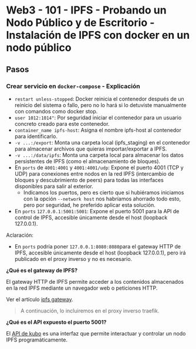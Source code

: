 # Web3 - 101 - IPFS - Probando un Nodo Público y de Escritorio - Instalación de IPFS con docker en un nodo público

## Pasos

### Crear servicio en `docker-compose` - Explicación

- `restart unless-stopped`: Docker reinicia el contenedor después de un reinicio del sistema o fallo, pero no lo hará si lo detuviste manualmente con comandos como docker stop.
- `user 1012:1014"`: Por seguridad iniciar el contenedor para un usuario concreto creado para este contenedor.
- `container_name ipfs-host`: Asigna el nombre ipfs-host al contenedor para identificarlo.
- `-v ...:/export`: Monta una carpeta local (ipfs_staging) en el contenedor para almacenar archivos que quieras importar/exportar a IPFS.
- `-v ...:/data/ipfs`: Monta una carpeta local para almacenar los datos persistentes de IPFS (como el almacenamiento de bloques).
- En `ports` de `4001:4001` y `4001:4001/udp`: Expone el puerto 4001 (TCP y UDP) para conexiones entre nodos en la red IPFS (intercambio de bloques y descubrimiento de peers) para todas las interfaces disponibles para salir al exterior.
  - Indicamos los puertos, pero es cierto que si hubiéramos iniciamos con la opción `--network host` nos habríamos ahorrado todo esto, pero por seguridad, he preferido aplicar esta solución.
- En `ports` `127.0.0.1:5001:5001`: Expone el puerto 5001 para la API de control de IPFS, accesible únicamente desde el host (loopback 127.0.0.1).

Aclaración:

- En `ports` podría poner `127.0.0.1:8080:8080`para el gateway HTTP de IPFS, accesible únicamente desde el host (loopback 127.0.0.1), pero irá publicado en el proxy inverso y no es necesario.

**¿Qué es el gateway de IPFS?**

El gateway HTTP de IPFS permite acceder a los contenidos almacenados en la red IPFS mediante un navegador web o peticiones HTTP.

Ver el artículo [ipfs gateway](https://docs.ipfs.tech/concepts/ipfs-gateway/#gateway-request-lifecycle).
> A continuación, lo incluiremos en el proxy inverso traefik.

**¿Qué es el API expuesto el puerto 5001?**

El [API de kubo](https://docs.ipfs.tech/reference/kubo/rpc/) es una interfaz que permite interactuar y controlar un nodo IPFS programáticamente.